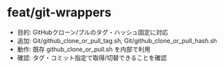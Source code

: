 # feat/git-wrappers

- 目的: GitHubクローン/プルのタグ・ハッシュ固定に対応
- 追加: Git/github_clone_or_pull_tag.sh, Git/github_clone_or_pull_hash.sh
- 動作: 既存 github_clone_or_pull.sh を内部で利用
- 確認: タグ・コミット指定で取得/切替できることを確認
